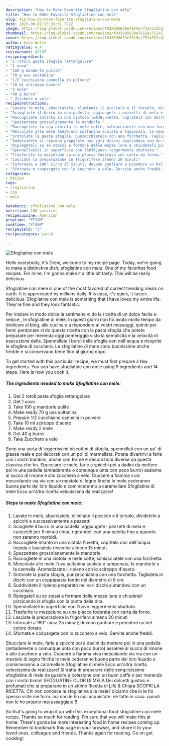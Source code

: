 ```yaml
---
description: "How to Make Favorite Sfogliatine con mele"
title: "How to Make Favorite Sfogliatine con mele"
slug: 412-how-to-make-favorite-sfogliatine-con-mele
date: 2020-09-01T15:33:31.772Z
image: https://img-global.cpcdn.com/recipes/f033895639e7815e/751x532cq70/sfogliatine-con-mele-recipe-main-photo.jpg
thumbnail: https://img-global.cpcdn.com/recipes/f033895639e7815e/751x532cq70/sfogliatine-con-mele-recipe-main-photo.jpg
cover: https://img-global.cpcdn.com/recipes/f033895639e7815e/751x532cq70/sfogliatine-con-mele-recipe-main-photo.jpg
author: Cole Wolfe
ratingvalue: 4.4
reviewcount: 47197
recipeingredient:
- "2 rotoli pasta sfoglia rettangolare"
- "1 uovo"
- "100 g mandorle pulite"
- "70 g uva sultanina"
- "1/2 cucchiaino cannella in polvere"
- "10 ml sciroppo dacero"
- "2 mele"
- "40 g burro"
- " Zucchero a velo"
recipeinstructions:
- "Lavate le mele, sbucciatele, eliminate il picciolo e il torsolo, dividetele a spicchi e successivamente a pezzetti"
- "Sciogliete il burro in una padella, aggiungete i pezzetti di mela e cuoceteli per 5 minuti circa, rigirandoli con una paletta fino a quando non saranno morbidi."
- "Raccogliete intanto in una ciotola l&#39;uvetta, copritela con dell&#39;acqua tiepida e lasciatela rinvenire almeno 15 minuti."
- "Spezzettate grossolanamente le mandorle."
- "Raccogliete in una ciotola le mele cotte, schiacciatele con una forchetta."
- "Mescolate alle mele l&#39;uva sultanina scolata e tamponata, le mandorle e la cannella. Aromatizzate il ripieno con lo sciroppo d&#39;acero."
- "Srotolate la pasta sfoglia, punzecchiatela con una forchetta. Tagliatela in dischi con un coppapasta tondo del diametro di 8 cm."
- "Suddividete il ripieno preparato nei vari dischi aiutandovi con un cucchiaio."
- "Ripiegateli su se stessi a formare delle mezze lune e chiudeteli pizzicando la sfoglia con la punta delle dita."
- "Spennellateli in superficie con l&#39;uovo leggermente sbattuto."
- "Trasferite le mezzelune su una placca foderata con carta da forno."
- "Lasciate la preparazione in frigorifero almeno 20 minuti"
- "Infornate a 180° circa 25 minuti; devono gonfiare e prendere un bel colore dorato."
- "Sfornate e cospargete con lo zucchero a velo. Servite anche freddi."
categories:
- Recipe
tags:
- sfogliatine
- con
- mele

katakunci: sfogliatine con mele 
nutrition: 188 calories
recipecuisine: American
preptime: "PT28M"
cooktime: "PT46M"
recipeyield: "3"
recipecategory: Lunch

---
```



![Sfogliatine con mele](https://img-global.cpcdn.com/recipes/f033895639e7815e/751x532cq70/sfogliatine-con-mele-recipe-main-photo.jpg)

Hello everybody, it's Drew, welcome to my recipe page. Today, we're going to make a distinctive dish, sfogliatine con mele. One of my favorites food recipes. For mine, I'm gonna make it a little bit tasty. This will be really delicious.

Sfogliatine con mele is one of the most favored of current trending meals on earth. It is appreciated by millions daily. It is easy, it's quick, it tastes delicious. Sfogliatine con mele is something that I have loved my entire life. They're fine and they look fantastic.

Per iniziare in modo dolce la settimana vi do la ricetta di un dolce facile e veloce , le sfogliatine di mele. In questi giorni non ho avuto molto tempo da dedicare al blog, alla cucina e a rispondere ai vostri messaggi, quindi per farmi perdonare vi do questa ricetta con la pasta sfoglia che potete preparare per merenda oggi pomeriggio visto la semplicità e la velocità di esecuzione della. Spennellate i bordi della sfoglia con dell&#39;acqua e ricoprite le sfogline di zucchero. Le sfogliatine di mele sono buonissime anche fredde e si conservano bene fino al giorno dopo.


To get started with this particular recipe, we must first prepare a few ingredients. You can have sfogliatine con mele using 9 ingredients and 14 steps. Here is how you cook it.

<!--inarticleads1-->

##### The ingredients needed to make Sfogliatine con mele:

1. Get 2 rotoli pasta sfoglia rettangolare
1. Get 1 uovo
1. Take 100 g mandorle pulite
1. Make ready 70 g uva sultanina
1. Prepare 1/2 cucchiaino cannella in polvere
1. Take 10 ml sciroppo d&#39;acero
1. Make ready 2 mele
1. Get 40 g burro
1. Take  Zucchero a velo


Sono una sorta di leggerissimi biscottini di sfoglia, spennellati con un po&#39; di glassa reale e poi decorati con un po&#39; di marmellata. Potete divertirvi a farle con i vostri bambini, anche con forme e decorazioni diverse da questa classica che ho. Sbucciare le mele, farle a spicchi poi a dadini da mettere poi in una padella (antiaderente o comunque unta con poco burro) assieme al succo di limone e allo zucchero a velo. Cuocere a fiamma viva mescolando via via con un mestolo di legno finchè le mele cederanno buona parte del loro liquido e cominceranno a caramellare Sfogliatine di mele Ecco un&#39;altra ricetta velocissima da realizzare! 

<!--inarticleads2-->

##### Steps to make Sfogliatine con mele:

1. Lavate le mele, sbucciatele, eliminate il picciolo e il torsolo, dividetele a spicchi e successivamente a pezzetti
1. Sciogliete il burro in una padella, aggiungete i pezzetti di mela e cuoceteli per 5 minuti circa, rigirandoli con una paletta fino a quando non saranno morbidi.
1. Raccogliete intanto in una ciotola l&#39;uvetta, copritela con dell&#39;acqua tiepida e lasciatela rinvenire almeno 15 minuti.
1. Spezzettate grossolanamente le mandorle.
1. Raccogliete in una ciotola le mele cotte, schiacciatele con una forchetta.
1. Mescolate alle mele l&#39;uva sultanina scolata e tamponata, le mandorle e la cannella. Aromatizzate il ripieno con lo sciroppo d&#39;acero.
1. Srotolate la pasta sfoglia, punzecchiatela con una forchetta. Tagliatela in dischi con un coppapasta tondo del diametro di 8 cm.
1. Suddividete il ripieno preparato nei vari dischi aiutandovi con un cucchiaio.
1. Ripiegateli su se stessi a formare delle mezze lune e chiudeteli pizzicando la sfoglia con la punta delle dita.
1. Spennellateli in superficie con l&#39;uovo leggermente sbattuto.
1. Trasferite le mezzelune su una placca foderata con carta da forno.
1. Lasciate la preparazione in frigorifero almeno 20 minuti
1. Infornate a 180° circa 25 minuti; devono gonfiare e prendere un bel colore dorato.
1. Sfornate e cospargete con lo zucchero a velo. Servite anche freddi.


Sbucciare le mele, farle a spicchi poi a dadini da mettere poi in una padella (antiaderente o comunque unta con poco burro) assieme al succo di limone e allo zucchero a velo. Cuocere a fiamma viva mescolando via via con un mestolo di legno finchè le mele cederanno buona parte del loro liquido e cominceranno a caramellare Sfogliatine di mele Ecco un&#39;altra ricetta velocissima da realizzare! Si tratta di preparare delle semplicissime sfogliatine di mele da gustare a colazione con un buon caffè o per merenda con i vostri bimbi! SFOGLIATINE CUOR DI MELA Dei dolcetti gustosi e profumati che si preparano in un attimo Ricetta di Life &amp; Chiara SCOPRI LA RICETTA. Chi non conosce le sfogliatine alle mele? diciamo che io le ho spesso viste nei forni. ma non le ho mai acquistate. né fatte in casa. quindi non le ho proprio mai assaggiate!!! 

So that's going to wrap it up with this exceptional food sfogliatine con mele recipe. Thanks so much for reading. I'm sure that you will make this at home. There's gonna be more interesting food in home recipes coming up. Remember to bookmark this page in your browser, and share it to your loved ones, colleague and friends. Thanks again for reading. Go on get cooking!
